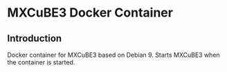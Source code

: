 # MXCuBE3 Docker Container

## Introduction

Docker container for MXCuBE3 based on Debian 9. Starts MXCuBE3 when the container
is started.
